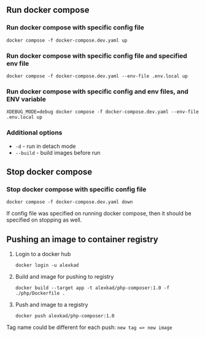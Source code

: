 ## Run docker compose

### Run docker compose with specific config file
`docker compose -f docker-compose.dev.yaml up`

### Run docker compose with specific config file and specified env file
`docker compose -f docker-compose.dev.yaml --env-file .env.local up`

### Run docker compose with specific config and env files, and ENV variable
`XDEBUG_MODE=debug docker compose -f docker-compose.dev.yaml --env-file .env.local up`

### Additional options
- `-d` - run in detach mode
- `--build` - build images before run

## Stop docker compose

### Stop docker compose with specific config file
`docker compose -f docker-compose.dev.yaml down`

If config file was specified on running docker compose, then it should be specified on stopping as well.

## Pushing an image to container registry

1. Login to a docker hub

    `docker login -u alexkad`

2. Build and image for pushing to registry

    `docker build --target app -t alexkad/php-composer:1.0 -f ./php/Dockerfile .`

3. Push and image to a registry

    `docker push alexkad/php-composer:1.0`

Tag name could be different for each push: `new tag => new image`
